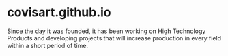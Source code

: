 # covisart.github.io
Since the day it was founded, it has been working on High Technology Products and developing projects that will increase production in every field within a short period of time.
